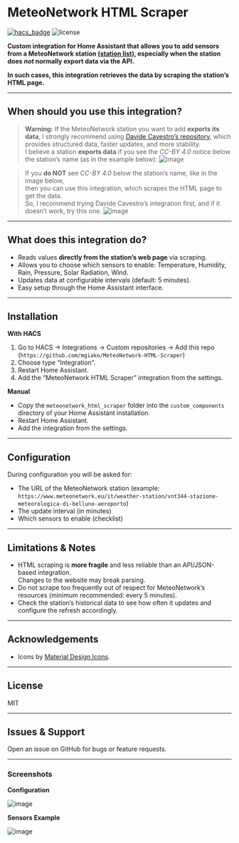 # MeteoNetwork HTML Scraper

[![hacs_badge](https://img.shields.io/badge/HACS-Custom-orange.svg)](https://hacs.xyz/)
![license](https://img.shields.io/github/license/mgiako/meteonetwork-html-scraper)

**Custom integration for Home Assistant that allows you to add sensors from a MeteoNetwork station ([station list](https://www.meteonetwork.eu/it/stations-list)), especially when the station does *not* normally export data via the API.**

**In such cases, this integration retrieves the data by scraping the station’s HTML page.**

---

## When should you use this integration?

> **Warning:** If the MeteoNetwork station you want to add **exports its data**, I strongly recommend using [Davide Cavestro’s repository](https://github.com/davidecavestro/meteonetwork-weather), which provides structured data, faster updates, and more stability.  
> I believe a station **exports data** if you see the _CC-BY 4.0_ notice below the station’s name (as in the example below):
![image](https://github.com/user-attachments/assets/d891b2de-c168-47e9-a2d5-31f81d5ed4ff)

> If you **do NOT** see _CC-BY 4.0_ below the station’s name, like in the image below,  
> then you can use this integration, which scrapes the HTML page to get the data.  
> So, I recommend trying Davide Cavestro’s integration first, and if it doesn’t work, try this one.
![image](https://github.com/user-attachments/assets/c6ddd598-9c63-4313-95c9-10869273d7c9)

---

## What does this integration do?

- Reads values **directly from the station’s web page** via scraping.
- Allows you to choose which sensors to enable: Temperature, Humidity, Rain, Pressure, Solar Radiation, Wind.
- Updates data at configurable intervals (default: 5 minutes).
- Easy setup through the Home Assistant interface.

---

## Installation

**With HACS**
1. Go to HACS → Integrations → Custom repositories → Add this repo (`https://github.com/mgiako/MeteoNetwork-HTML-Scraper`)
2. Choose type “Integration”.
3. Restart Home Assistant.
4. Add the “MeteoNetwork HTML Scraper” integration from the settings.

**Manual**
- Copy the `meteonetwork_html_scraper` folder into the `custom_components` directory of your Home Assistant installation.
- Restart Home Assistant.
- Add the integration from the settings.

---

## Configuration

During configuration you will be asked for:
- The URL of the MeteoNetwork station (example: `https://www.meteonetwork.eu/it/weather-station/vnt344-stazione-meteorologica-di-belluno-aeroporto`)
- The update interval (in minutes)
- Which sensors to enable (checklist)

---

## Limitations & Notes

- HTML scraping is **more fragile** and less reliable than an API/JSON-based integration.  
  Changes to the website may break parsing.
- Do not scrape too frequently out of respect for MeteoNetwork’s resources (minimum recommended: every 5 minutes).
- Check the station’s historical data to see how often it updates and configure the refresh accordingly.

---

## Acknowledgements

- Icons by [Material Design Icons](https://materialdesignicons.com/).

---

## License

MIT

---

## Issues & Support

Open an issue on GitHub for bugs or feature requests.

---

### Screenshots

**Configuration**

![image](https://github.com/user-attachments/assets/b027abc0-8fbb-4a73-a1b2-7869a1505eed)

**Sensors Example**

![image](https://github.com/user-attachments/assets/3f4e50d7-0798-411e-8da6-66cae5a63f8c)

